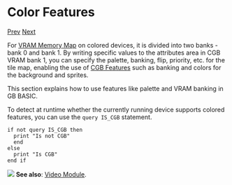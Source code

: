 # Color Features

[Prev]() [Next]()

For [VRAM Memory Map](memory-map.html#vram-memory-map) on colored devices, it is divided into two banks - bank 0 and bank 1. By writing specific values to the attributes area in CGB VRAM bank 1, you can specify the palette, banking, flip, priority, etc. for the tile map, enabling the use of [CGB Features](memory-map.html#cgb-features) such as banking and colors for the background and sprites.

This section explains how to use features like palette and VRAM banking in GB BASIC.

To detect at runtime whether the currently running device supports colored features, you can use the `query IS_CGB` statement.

```basic
if not query IS_CGB then
  print "Is not CGB"
  end
else
  print "Is CGB"
end if
```
<!-- prg
!edit, run, index="", title="Determining colored device", style=""
if not query IS_CGB then
  print "Is not CGB"
  end
else
  print "Is CGB"
end if
-->

<div class="content-highlight" style="min-height: 48px;">
  <img src="imgs/logo-nokbd.png" class="logo-tip">
  <span class="content-text">
    <strong>See also</strong>: <a href="video-module.html" class="nav-link">Video Module</a>.
  </span>
</div>
